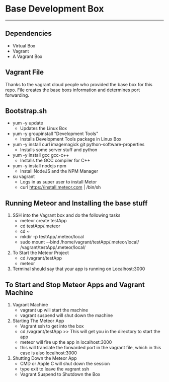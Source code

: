 # Base Development Box
___

## Dependencies 

* Virtual Box
* Vagrant 
* A Vagrant Box 

## Vagrant File 

Thanks to the vagrant cloud people who provided the base box for this repo. File creates the base boxs information and determines port forwarding.  
	

## Bootstrap.sh 

* yum -y update
    * Updates the Linux Box
* yum -y groupinstall "Development Tools"
    * Installs Development Tools package in Linux Box
* yum -y install curl imagemagick git python-software-properties
    * Installs some server stuff and python 
* yum -y install gcc gcc-c++
    * Installs the GCC compiler for C++
* yum -y install nodejs npm 
    * Install NodeJS and the NPM Manager 
* su vagrant
    * Logs in as super user to install Metor 
    * curl https://install.meteor.com | /bin/sh


## Running Meteor and Installing the base stuff 

1.  SSH into the Vagrant box and do the following tasks 
    * meteor create testApp
    * cd testApp/.meteor
    * cd ~ 
    * mkdir -p testApp/.meteor/local
    * sudo mount --bind /home/vagrant/testApp/.meteor/local/ /vagrant/testApp/.meteor/local/
2. To Start the Meteor Project 
    * cd /vagrant/testApp
    * meteor
3. Terminal should say that your app is running on Localhost:3000 

## To Start and Stop Meteor Apps and Vagrant Machine 

1. Vagrant Machine 
    * vagrant up will start the machine 
    * vagrant suspend will shut down the machine 
2. Starting The Meteor App 
    * Vagrant ssh to get into the box 
    * cd /vagrant/testApp  >> This will get you in the directory to start the app 
    * meteor will fire up the app in localhost:3000 
    * this will translate the forwarded port in the vagrant file, which in this case is also localhost:3000  
3. Shutting Down the Meteor App 
    * CMD or Apple C will shut down the session
    * type exit to leave the vagrant ssh 
    * Vagrant Suspend to Shutdown the Box  